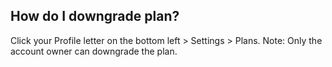## How do I downgrade plan?

Click your Profile letter on the bottom left > Settings > Plans.
Note: Only the account owner can downgrade the plan.
